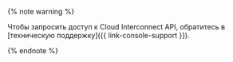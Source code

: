 {% note warning %}

Чтобы запросить доступ к Cloud Interconnect API, обратитесь в [техническую поддержку]({{ link-console-support }}).

{% endnote %}
